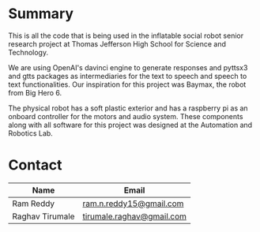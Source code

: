 # Summary
This is all the code that is being used in the inflatable social robot senior research project at Thomas Jefferson High School for Science and Technology.

We are using OpenAI's davinci engine to generate responses and pyttsx3 and gtts packages as intermediaries for the text to speech and speech to text functionalities. Our inspiration for this project was Baymax, the robot from Big Hero 6.

The physical robot has a soft plastic exterior and has a raspberry pi as an onboard controller for the motors and audio system. These components along with all software for this project was designed at the Automation and Robotics Lab.

# Contact
| Name  | Email |
| ------------- | ------------- |
| Ram Reddy  | ram.n.reddy15@gmail.com  |
| Raghav Tirumale  | tirumale.raghav@gmail.com  |


